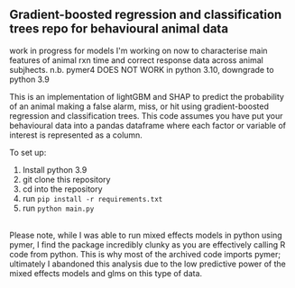 ## Gradient-boosted regression and classification trees repo for behavioural animal data
work in progress for models I'm working on now to characterise main features of animal rxn time and correct response data across animal subjhects.
n.b. pymer4 DOES NOT WORK in python 3.10, downgrade to python 3.9 <br>

This is an implementation of lightGBM and SHAP to predict the probability of an animal making a false alarm, miss, or hit using gradient-boosted regression
and classification trees. This code assumes you have put your behavioural data into a pandas dataframe where each factor or variable of interest is represented as a column.

To set up:
1. Install python 3.9
2. git clone this repository
3. cd into the repository
4. run `pip install -r requirements.txt`
5. run `python main.py`

<br> Please note, while I was able to run mixed effects models in python using pymer, I find the package incredibly clunky as
you are effectively calling R code from python. This is why most of the archived code imports pymer; ultimately I abandoned this analysis due to the low predictive power of the mixed effects models and glms on this type of data.
